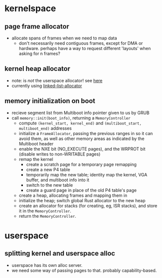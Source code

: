 # kernelspace
## page frame allocator
* allocate spans of frames when we need to map data
  * don't necessarily need contiguous frames, except for DMA or hardware.
    perhaps have a way to request different 'layouts' when asking for n frames?

## kernel heap allocator
* note: is _not_ the userspace allocator! see [here](#splitting-kernel-and-userspace-alloc)
* currently using [linked-list-allocator](https://github.com/phil-opp/linked-list-allocator)

## memory initialization on boot
* recieve segment list from Multiboot info pointer given to us by GRUB
* call `memory::init(boot_info)`, returning a `MemoryController`
  * compute `(kernel_start, kernel_end)` and `(multiboot_start, multiboot_end)` addresses
  * initialize a `FrameAllocator`, passing the previous ranges in so it can avoid them,
    as well as other memory areas as indicated by the Multiboot header
  * enable the NXE bit (NO_EXECUTE pages), and the WRPROT bit (disable writes to non-WRITABLE pages)
  * remap the kernel
    * create a scratch page for a temporary page remapping
    * create a new P4 table
    * temporarily map the new table; identity map the kernel, VGA buffer, and multiboot info into it
    * switch to the new table
    * create a guard page in place of the old P4 table's page
  * create a heap, allocating frames and mapping them in
  * initialize the heap; switch global Rust allocator to the new heap
  * create an allocator for stacks (for creating, eg, ISR stacks), and store it in the `MemoryController`.
  * return the `MemoryController`.

# userspace
## splitting kernel and userspace alloc
* userspace has its own alloc server.
* we need some way of passing pages to that. probably capability-based.